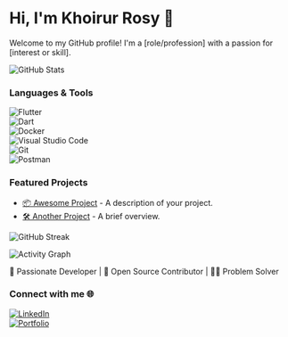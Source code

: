 # Hi, I'm Khoirur Rosy 👋  
Welcome to my GitHub profile! I'm a [role/profession] with a passion for [interest or skill].

![GitHub Stats](https://github-readme-stats.vercel.app/api?username=yourusername&show_icons=true&theme=radical)

### Languages & Tools  
![Flutter](https://img.shields.io/badge/-Flutter-02569B?&logo=flutter&logoColor=white)  
![Dart](https://img.shields.io/badge/-Dart-0175C2?&logo=dart&logoColor=white)  
![Docker](https://img.shields.io/badge/-Docker-2496ED?&logo=docker&logoColor=white)  
![Visual Studio Code](https://img.shields.io/badge/-VS%20Code-0078D4?&logo=visual-studio-code&logoColor=white)  
![Git](https://img.shields.io/badge/-Git-F05032?&logo=git&logoColor=white)  
![Postman](https://img.shields.io/badge/-Postman-FF6C37?&logo=postman&logoColor=white)  

### Featured Projects  
- [📦 Awesome Project](https://github.com/yourusername/awesome-project) - A description of your project.
- [🛠️ Another Project](https://github.com/yourusername/another-project) - A brief overview.

![GitHub Streak](https://streak-stats.demolab.com/?user=yourusername&theme=radical)

![Activity Graph](https://github-readme-activity-graph.cyclic.app/graph?username=yourusername&theme=github)

🚀 Passionate Developer | 🌟 Open Source Contributor | 🧑‍💻 Problem Solver

### Connect with me 🌐  
[![LinkedIn](https://img.shields.io/badge/LinkedIn-Connect-blue)](https://linkedin.com/in/yourprofile)  
[![Portfolio](https://img.shields.io/badge/Portfolio-Visit-orange)](https://yourportfolio.com)
